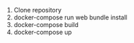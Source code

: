 1. Clone repository
2. docker-compose run web bundle install
3. docker-compose build
4. docker-compose up
